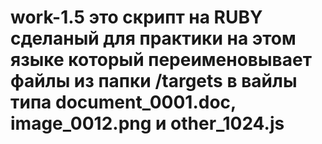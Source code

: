# work-1.5 это скрипт на RUBY сделаный для практики на этом языке который переименовывает файлы из папки /targets в вайлы типа document_0001.doc, image_0012.png и other_1024.js 
